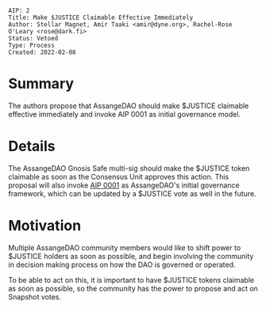 ```
AIP: 2
Title: Make $JUSTICE Claimable Effective Immediately
Author: Stellar Magnet, Amir Taaki <amir@dyne.org>, Rachel-Rose O'Leary <rose@dark.fi>
Status: Vetoed
Type: Process
Created: 2022-02-08
```

# Summary

The authors propose that AssangeDAO should make $JUSTICE claimable effective immediately and invoke AIP 0001 as initial governance model.


# Details

The AssangeDAO Gnosis Safe multi-sig should make the $JUSTICE token claimable as soon as the Consensus Unit approves this action. This proposal will also invoke [AIP 0001](https://github.com/AssangeDAO/governance/blob/main/aip-0001.md) as AssangeDAO's initial governance framework, which can be updated by a $JUSTICE vote as well in the future.

# Motivation

Multiple AssangeDAO community members would like to shift power to $JUSTICE holders as soon as possible, and begin involving the community in decision making process on how the DAO is governed or operated.

To be able to act on this, it is important to have $JUSTICE tokens claimable as soon as possible, so the community has the power to propose and act on Snapshot votes.

